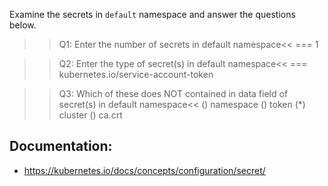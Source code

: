 Examine the secrets in `default` namespace and answer the questions below.

>>Q1: Enter the number of secrets in default namespace<<
=== 1

>>Q2: Enter the type of secret(s) in default namespace<<
=== kubernetes.io/service-account-token

>>Q3: Which of these does NOT contained in data field of secret(s) in default namespace<<
() namespace
() token
(*) cluster
() ca.crt


## Documentation:
- https://kubernetes.io/docs/concepts/configuration/secret/

